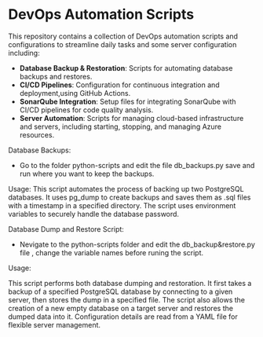 # DevOps Automation Scripts

This repository contains a collection of DevOps automation scripts and configurations to streamline daily tasks and some server configuration including:

- **Database Backup & Restoration**: Scripts for automating database backups and restores.
- **CI/CD Pipelines**: Configuration for continuous integration and deployment,using GitHub Actions.
- **SonarQube Integration**: Setup files for integrating SonarQube with CI/CD pipelines for code quality analysis.
- **Server Automation**: Scripts for managing cloud-based infrastructure and servers, including starting, stopping, and managing Azure resources.

Database Backups:
- Go to the folder python-scripts and edit the file db_backups.py save and run where you want to keep the backups.

Usage:
This script automates the process of backing up two PostgreSQL databases. It uses pg_dump to create backups and saves them as .sql files with a timestamp in a specified directory. The script uses environment variables to securely handle the database password. 

Database Dump and Restore Script:
- Nevigate to the python-scripts folder and edit the db_backup&restore.py file , change the variable names before runing the script.

Usage:

This script performs both database dumping and restoration. It first takes a backup of a specified PostgreSQL database by connecting to a given server, then stores the dump in a specified file. The script also allows the creation of a new empty database on a target server and restores the dumped data into it. Configuration details are read from a YAML file for flexible server management.



